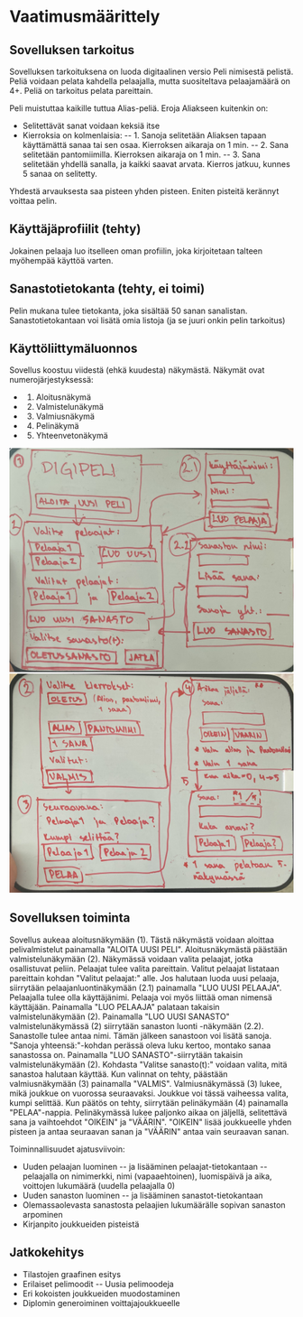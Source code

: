 # Vaatimusmäärittely

## Sovelluksen tarkoitus

Sovelluksen tarkoituksena on luoda digitaalinen versio Peli nimisestä pelistä. Peliä voidaan pelata kahdella pelaajalla, mutta suositeltava pelaajamäärä on 4+. Peliä on tarkoitus pelata pareittain. 

Peli muistuttaa kaikille tuttua Alias-peliä. Eroja Aliakseen kuitenkin on:
- Selitettävät sanat voidaan keksiä itse
- Kierroksia on kolmenlaisia:
-- 1. Sanoja selitetään Aliaksen tapaan käyttämättä sanaa tai sen osaa. Kierroksen aikaraja on 1 min.
-- 2. Sana selitetään pantomiimilla. Kierroksen aikaraja on 1 min.
-- 3. Sana selitetään yhdellä sanalla, ja kaikki saavat arvata. Kierros jatkuu, kunnes 5 sanaa on selitetty.

Yhdestä arvauksesta saa pisteen yhden pisteen. Eniten pisteitä kerännyt voittaa pelin.

## Käyttäjäprofiilit (tehty)

Jokainen pelaaja luo itselleen oman profiilin, joka kirjoitetaan talteen myöhempää käyttöä varten.

## Sanastotietokanta (tehty, ei toimi)

Pelin mukana tulee tietokanta, joka sisältää 50 sanan sanalistan. Sanastotietokantaan voi lisätä omia listoja (ja se juuri onkin pelin tarkoitus)

## Käyttöliittymäluonnos

Sovellus koostuu viidestä (ehkä kuudesta) näkymästä. Näkymät ovat numerojärjestyksessä:
- 1. Aloitusnäkymä 
- 2. Valmistelunäkymä
- 3. Valmiusnäkymä
- 4. Pelinäkymä
- 5. Yhteenvetonäkymä

![](./kuvat/kayttoliittyma-hahmotelma-1-2.jpg)
![](./kuvat/kayttoliittyma-hahmotelma-2-5.jpg)

## Sovelluksen toiminta

Sovellus aukeaa aloitusnäkymään (1). Tästä näkymästä voidaan aloittaa pelivalmistelut painamalla "ALOITA UUSI PELI".
Aloitusnäkymästä päästään valmistelunäkymään (2). Näkymässä voidaan valita pelaajat, jotka osallistuvat peliin. Pelaajat tulee valita pareittain. Valitut pelaajat listataan pareittain kohdan "Valitut pelaajat:" alle.
Jos halutaan luoda uusi pelaaja, siirrytään pelaajanluontinäkymään (2.1) painamalla "LUO UUSI PELAAJA". Pelaajalla tulee olla käyttäjänimi. Pelaaja voi myös liittää oman nimensä käyttäjään. Painamalla "LUO PELAAJA" palataan takaisin valmistelunäkymään (2).
Painamalla "LUO UUSI SANASTO" valmistelunäkymässä (2) siirrytään sanaston luonti -näkymään (2.2). Sanastolle tulee antaa nimi. Tämän jälkeen sanastoon voi lisätä sanoja. "Sanoja yhteensä:"-kohdan perässä oleva luku kertoo, montako sanaa sanastossa on. Painamalla "LUO SANASTO"-siirrytään takaisin valmistelunäkymään (2).
Kohdasta "Valitse sanasto(t):" voidaan valita, mitä sanastoa halutaan käyttää. Kun valinnat on tehty, päästään valmiusnäkymään (3) painamalla "VALMIS".
Valmiusnäkymässä (3) lukee, mikä joukkue on vuorossa seuraavaksi. Joukkue voi tässä vaiheessa valita, kumpi selittää. Kun päätös on tehty, siirrytään pelinäkymään (4) painamalla "PELAA"-nappia.
Pelinäkymässä lukee paljonko aikaa on jäljellä, selitettävä sana ja vaihtoehdot "OIKEIN" ja "VÄÄRIN". "OIKEIN" lisää joukkueelle yhden pisteen ja antaa seuraavan sanan ja "VÄÄRIN" antaa vain seuraavan sanan.

Toiminnallisuudet ajatusviivoin:
- Uuden pelaajan luominen
-- ja lisääminen pelaajat-tietokantaan
-- pelaajalla on nimimerkki, nimi (vapaaehtoinen), luomispäivä ja aika, voittojen lukumäärä (uudella pelaajalla 0)
- Uuden sanaston luominen
-- ja lisääminen sanastot-tietokantaan
- Olemassaolevasta sanastosta pelaajien lukumäärälle sopivan sanaston arpominen
- Kirjanpito joukkueiden pisteistä

## Jatkokehitys

- Tilastojen graafinen esitys
- Erilaiset pelimoodit
-- Uusia pelimoodeja
- Eri kokoisten joukkueiden muodostaminen
- Diplomin generoiminen voittajajoukkueelle
